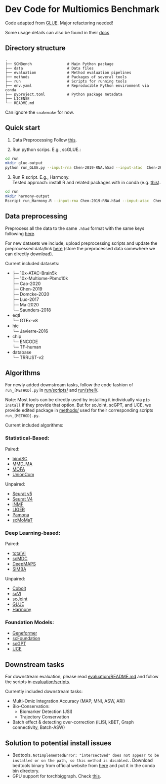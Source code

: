 # Dev Code for Multiomics Benchmark

Code adapted from [GLUE](https://github.com/gao-lab/GLUE). Major refactoring needed!

Some usage details can also be found in their [docs](https://scglue.readthedocs.io)



## Directory structure

```
.
├── SCMBench                # Main Python package
├── data                    # Data files
├── evaluation              # Method evaluation pipelines
├── methods                 # Packages of several tools
├── run                     # Scripts for running tools
├── env.yaml                # Reproducible Python environment via conda
├── pyproject.toml          # Python package metadata
├── LICENSE
└── README.md
```

Can ignore the `snakemake` for now.

## Quick start
1. Data Preprocessing
Follow [this](https://SCMBench.readthedocs.io/en/latest/preprocessing.html).

2. Run python scrips. E.g., scGLUE.\:
```bash
cd run
mkdir glue-output
python run_GLUE.py --input-rna Chen-2019-RNA.h5ad --input-atac  Chen-2019-ATAC-preprocessed.h5ad -p guidance.graphml.gz --train-dir ./glue-output --output-rna ./glue-output/rna.csv --output-atac ./glue-output/atac.csv --output-feature ./glue-output/features.csv -r glue-output/run_info.yaml
```

3. Run R script. E.g., Harmony.\
Tested approach: install R and related packages with in conda (e.g. [this](https://stackoverflow.com/questions/70410968/is-it-possible-to-install-r-in-miniconda)).
```bash
cd run
mkdir harmony-output
Rscript run_Harmony.R --input-rna Chen-2019-RNA.h5ad --input-atac  Chen-2019-ATAC-preprocessed.h5ad --output-rna ./harmony-output/rna.csv --output-atac ./harmony-output/atac.csv --run-info harmony-output/run_info.yaml
```

## Data preprocessing

Preprocess all the data to the same `.h5ad` format with the same keys following [here](data/README.md).

For new datasets we include, upload preprocessing scripts and update the preprocessed data/link [here](data/README.md) (store the preprocessed data somewhere we can directly download).

Current included datasets:
- ├─ 10x-ATAC-Brain5k\
  ├─ 10x-Multiome-Pbmc10k\
  ├─ Cao-2020\
  ├─ Chen-2019\
  ├─ Domcke-2020\
  ├─ Luo-2017\
  ├─ Ma-2020\
  └─ Saunders-2018
- eqtl\
  └─ GTEx-v8
- hic\
  └─ Javierre-2016
- chip\
  └─ ENCODE\
     └─ TF-human
- database\
   └─ TRRUST-v2

## Algorithms

For newly added downstream tasks, follow the code fashion of `run_[METHOD].py` in [run/scripts/](evaluation/workflow/scripts) and [run/shell/](run/shell/).

Note: Most tools can be directly used by installing it individually via `pip install` if they provide that option. But for scJoint, scGPT, and UCE, we provide edited package in [methods/](methods/) used for their corresponding scripts `run_[METHOD].py`.

Current included algorithms:

### Statistical-Based:

Paired:
- [bindSC](https://genomebiology.biomedcentral.com/articles/10.1186/s13059-022-02679-x)
- [MMD_MA](https://www.ncbi.nlm.nih.gov/pmc/articles/PMC8496402/)
- [MOFA](https://genomebiology.biomedcentral.com/articles/10.1186/s13059-020-02015-1)
- [UnionCom](https://academic.oup.com/bioinformatics/article/36/Supplement_1/i48/5870490)

Unpaired:
- [Seurat v5](https://www.nature.com/articles/s41587-023-01767-y)
- [Seurat V4](https://www.cell.com/cell/fulltext/S0092-8674(21)00583-3)
- [iNMF](https://www.nature.com/articles/s41587-021-00867-x)
- [LIGER](https://www.cell.com/cell/pdf/S0092-8674(19)30504-5.pdf)
- [Pamona](https://academic.oup.com/bioinformatics/article/38/1/211/6353029)
- [scMoMaT](https://www.nature.com/articles/s41467-023-36066-2)

### Deep Learning-based:

Paired:
- [totalVI](https://www.nature.com/articles/s41592-020-01050-x)
- [scMDC](https://www.nature.com/articles/s41467-022-35031-9)
- [DeepMAPS](https://www.nature.com/articles/s41467-023-36559-0)
- [SIMBA](https://www.nature.com/articles/s41592-023-01899-8)

Unpaired:
- [Cobolt](https://genomebiology.biomedcentral.com/articles/10.1186/s13059-021-02556-z)
- [scVI](https://www.nature.com/articles/s41592-018-0229-2)
- [scJoint](https://www.nature.com/articles/s41587-021-01161-6)
- [GLUE](https://www.nature.com/articles/s41587-022-01284-4)
- [Harmony](https://www.nature.com/articles/s41592-019-0619-0)

### Foundation Models:
- [Geneformer](https://www.nature.com/articles/s41586-023-06139-9)
- [scFoundation](https://www.nature.com/articles/s41592-024-02305-7)
- [scGPT](https://www.nature.com/articles/s41592-024-02201-0)
- [UCE](https://www.biorxiv.org/content/10.1101/2023.11.28.568918v1)

## Downstream tasks

For downstream evaluation, please read [evaluation/README.md](evaluation/README.md) and follow the scripts in [evaluation/scripts](evaluation/scripts).

Currently included downstream tasks:
- Multi-Omic Integration Accuracy (MAP, MNI, ASW, ARI)
- Bio-Conservation: 
  - Biomarker Detection (JSI)
  - Trajectory Conservation
- Batch effect & detecting over-correction (iLISI, kBET, Graph connectivity, Batch-ASW)

## Solution to potential install issues

- Bedtools. `NotImplementedError: "intersectBed" does not appear to be installed or on the path, so this method is disabled.`. Download bedtools binary from official website from [here](https://bedtools.readthedocs.io/en/latest/content/installation.html#downloading-a-pre-compiled-binary) and put it in the conda bin directory. 
- GPU support for torchbiggraph. Check [this](https://github.com/facebookresearch/PyTorch-BigGraph#installation).
